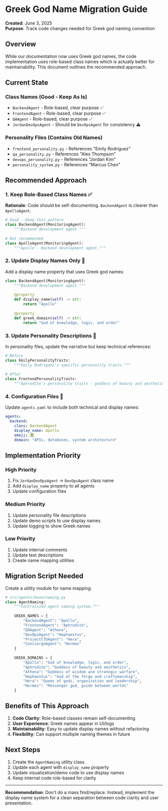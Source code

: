 # Greek God Name Migration Guide

**Created**: June 3, 2025  
**Purpose**: Track code changes needed for Greek god naming convention

## Overview

While our documentation now uses Greek god names, the code implementation uses role-based class names which is actually better for maintainability. This document outlines the recommended approach.

## Current State

### Class Names (Good - Keep As Is)
- `BackendAgent` - Role-based, clear purpose ✅
- `FrontendAgent` - Role-based, clear purpose ✅
- `QAAgent` - Role-based, clear purpose ✅
- `JordanDevOpsAgent` - Should be `DevOpsAgent` for consistency ⚠️

### Personality Files (Contains Old Names)
- `frontend_personality.py` - References "Emily Rodriguez"
- `qa_personality.py` - References "Alex Thompson"
- `devops_personality.py` - References "Jordan Kim"
- `personality_system.py` - References "Marcus Chen"

## Recommended Approach

### 1. Keep Role-Based Class Names ✅
**Rationale**: Code should be self-documenting. `BackendAgent` is clearer than `ApolloAgent`.

```python
# Good - Keep this pattern
class BackendAgent(MonitoringAgent):
    """Backend development agent."""
    
# Not recommended
class ApolloAgent(MonitoringAgent):
    """Apollo - Backend development agent."""
```

### 2. Update Display Names Only 🎯
Add a display name property that uses Greek god names:

```python
class BackendAgent(MonitoringAgent):
    """Backend development agent."""
    
    @property
    def display_name(self) -> str:
        return "Apollo"
    
    @property
    def greek_domain(self) -> str:
        return "God of knowledge, logic, and order"
```

### 3. Update Personality Descriptions 📝
In personality files, update the narrative but keep technical references:

```python
# Before
class EmilyPersonalityTraits:
    """Emily Rodriguez's specific personality traits."""
    
# After  
class FrontendPersonalityTraits:
    """Aphrodite's personality traits - goddess of beauty and aesthetics."""
```

### 4. Configuration Files 🔧
Update `agents.yaml` to include both technical and display names:

```yaml
agents:
  backend:
    class: BackendAgent
    display_name: Apollo
    emoji: 🏛️
    domain: "APIs, databases, system architecture"
```

## Implementation Priority

### High Priority
1. Fix `JordanDevOpsAgent` → `DevOpsAgent` class name
2. Add `display_name` property to all agents
3. Update configuration files

### Medium Priority
1. Update personality file descriptions
2. Update demo scripts to use display names
3. Update logging to show Greek names

### Low Priority
1. Update internal comments
2. Update test descriptions
3. Create name mapping utilities

## Migration Script Needed

Create a utility module for name mapping:

```python
# src/agents/base/naming.py
class AgentNaming:
    """Centralized agent naming system."""
    
    GREEK_NAMES = {
        "BackendAgent": "Apollo",
        "FrontendAgent": "Aphrodite", 
        "QAAgent": "Athena",
        "DevOpsAgent": "Hephaestus",
        "ProjectCTOAgent": "Hera",
        "ConciergeAgent": "Hermes"
    }
    
    GREEK_DOMAINS = {
        "Apollo": "God of knowledge, logic, and order",
        "Aphrodite": "Goddess of beauty and aesthetics",
        "Athena": "Goddess of wisdom and strategic warfare",
        "Hephaestus": "God of the forge and craftsmanship",
        "Hera": "Queen of gods, organization and leadership",
        "Hermes": "Messenger god, guide between worlds"
    }
```

## Benefits of This Approach

1. **Code Clarity**: Role-based classes remain self-documenting
2. **User Experience**: Greek names appear in UI/logs
3. **Maintainability**: Easy to update display names without refactoring
4. **Flexibility**: Can support multiple naming themes in future

## Next Steps

1. Create the `AgentNaming` utility class
2. Update each agent with `display_name` property
3. Update visualization/demo code to use display names
4. Keep internal code role-based for clarity

---

**Recommendation**: Don't do a mass find/replace. Instead, implement the display name system for a clean separation between code clarity and user presentation.